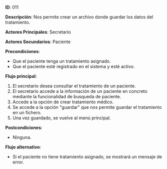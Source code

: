 **ID**: 011	

**Descripción**: Nos permite crear un archivo donde guardar los datos del tratamiento.

**Actores Principales**: Secretario	

**Actores Secundarios**: Paciente

**Precondiciones**:

- Que el paciente tenga un tratamiento asignado.
- Que el paciente esté registrado en el sistema y esté activo.

**Flujo principal**:

1. El secretario desea consultar el tratamiento de un paciente.
2. El secretario accede a la información de un paciente en concreto mediante la funcionalidad de busqueda de paciente.
3. Accede a la opción de crear tratamiento médico.
4. Se accede a la opción "guardar" que nos permite guardar el tratamiento en un fichero.
5. Una vez guardado, se vuelve al menú principal.

**Postcondiciones**:

- Ninguna.

**Flujo alternativo**:

- Si el paciente no tiene tratamiento asignado, se mostrará un mensaje de error.
